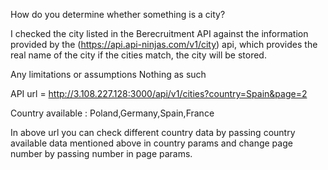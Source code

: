 How do you determine whether something is a city?

I checked the city listed in the Berecruitment API against the information provided by the (https://api.api-ninjas.com/v1/city) api, which provides the real name of the city if the cities match, the city will be stored.



Any limitations or assumptions
Nothing as such



API url = http://3.108.227.128:3000/api/v1/cities?country=Spain&page=2

Country available : Poland,Germany,Spain,France

In above url you can check different country data by passing country available data mentioned above in country params and change page number by passing number in page params.